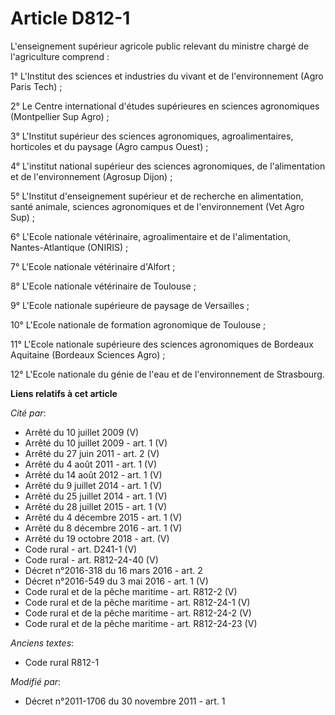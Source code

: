 # Article D812-1

L'enseignement supérieur agricole public relevant du ministre chargé de l'agriculture comprend :

1° L'Institut des sciences et industries du vivant et de l'environnement (Agro Paris Tech) ;

2° Le Centre international d'études supérieures en sciences agronomiques (Montpellier Sup Agro) ;

3° L'Institut supérieur des sciences agronomiques, agroalimentaires, horticoles et du paysage (Agro campus Ouest) ;

4° L'institut national supérieur des sciences agronomiques, de l'alimentation et de l'environnement (Agrosup Dijon) ;

5° L'Institut d'enseignement supérieur et de recherche en alimentation, santé animale, sciences agronomiques et de
l'environnement (Vet Agro Sup) ;

6° L'Ecole nationale vétérinaire, agroalimentaire et de l'alimentation, Nantes-Atlantique (ONIRIS) ;

7° L'Ecole nationale vétérinaire d'Alfort ;

8° L'Ecole nationale vétérinaire de Toulouse ;

9° L'Ecole nationale supérieure de paysage de Versailles ; 

10° L'Ecole nationale de formation agronomique de Toulouse ;

11° L'Ecole nationale supérieure des sciences agronomiques de Bordeaux Aquitaine (Bordeaux Sciences Agro) ;

12° L'Ecole nationale du génie de l'eau et de l'environnement de Strasbourg.

**Liens relatifs à cet article**

_Cité par_:

  - Arrêté du 10 juillet 2009 (V)
  - Arrêté du 10 juillet 2009 - art. 1 (V)
  - Arrêté du 27 juin 2011 - art. 2 (V)
  - Arrêté du 4 août 2011 - art. 1 (V)
  - Arrêté du 14 août 2012 - art. 1 (V)
  - Arrêté du 9 juillet 2014 - art. 1 (V)
  - Arrêté du 25 juillet 2014 - art. 1 (V)
  - Arrêté du 28 juillet 2015 - art. 1 (V)
  - Arrêté du 4 décembre 2015 - art. 1 (V)
  - Arrêté du 8 décembre 2016 - art. 1 (V)
  - Arrêté du 19 octobre 2018 - art. (V)
  - Code rural - art. D241-1 (V)
  - Code rural - art. R812-24-40 (V)
  - Décret n°2016-318 du 16 mars 2016 - art. 2
  - Décret n°2016-549 du 3 mai 2016 - art. 1 (V)
  - Code rural et de la pêche maritime - art. R812-2 (V)
  - Code rural et de la pêche maritime - art. R812-24-1 (V)
  - Code rural et de la pêche maritime - art. R812-24-2 (V)
  - Code rural et de la pêche maritime - art. R812-24-23 (V)

_Anciens textes_:

  - Code rural R812-1

_Modifié par_:

  - Décret n°2011-1706 du 30 novembre 2011 - art. 1
